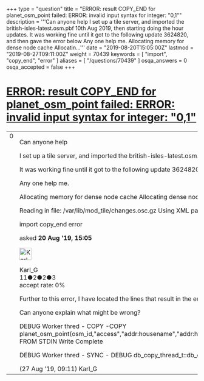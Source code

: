 +++
type = "question"
title = "ERROR: result COPY_END for planet_osm_point failed: ERROR:  invalid input syntax for integer: &quot;0,1&quot;"
description = '''Can anyone help I set up a tile server, and imported the british-isles-latest.osm.pbf 10th Aug 2019, then starting doing the hour updates. It was working fine until it got to the following update 3624820, and then gave the error below Any one help me. Allocating memory for dense node cache Allocatin...'''
date = "2019-08-20T15:05:00Z"
lastmod = "2019-08-27T09:11:00Z"
weight = 70439
keywords = [ "import", "copy_end", "error" ]
aliases = [ "/questions/70439" ]
osqa_answers = 0
osqa_accepted = false
+++

<div class="headNormal">

# [ERROR: result COPY_END for planet_osm_point failed: ERROR: invalid input syntax for integer: "0,1"](/questions/70439/error-result-copy_end-for-planet_osm_point-failed-error-invalid-input-syntax-for-integer-01)

</div>

<div id="main-body">

<div id="askform">

<table id="question-table" style="width:100%;">
<colgroup>
<col style="width: 50%" />
<col style="width: 50%" />
</colgroup>
<tbody>
<tr>
<td style="width: 30px; vertical-align: top"><div class="vote-buttons">
<span id="post-70439-upvote" class="ajax-command post-vote up" rel="nofollow" title="I like this post (click again to cancel)"> </span>
<div id="post-70439-score" class="post-score" title="current number of votes">
0
</div>
<span id="post-70439-downvote" class="ajax-command post-vote down" rel="nofollow" title="I dont like this post (click again to cancel)"> </span> <span id="favorite-mark" class="ajax-command favorite-mark" rel="nofollow" title="mark/unmark this question as favorite (click again to cancel)"> </span>
<div id="favorite-count" class="favorite-count">
&#10;</div>
</div></td>
<td><div id="item-right">
<div class="question-body">
<p>Can anyone help</p>
<p>I set up a tile server, and imported the british-isles-latest.osm.pbf 10th Aug 2019, then starting doing the hour updates.</p>
<p>It was working fine until it got to the following update 3624820, and then gave the error below</p>
<p>Any one help me.</p>
<p>Allocating memory for dense node cache Allocating dense node cache in one big chunk Allocating memory for sparse node cache Sharing dense sparse Node-cache: cache=800MB, maxblocks=12800*65536, allocation method=11 Mid: pgsql, cache=800 Using built-in tag processing pipeline Using projection SRS 3857 (Spherical Mercator) Setting up table: planet_osm_point Setting up table: planet_osm_line Setting up table: planet_osm_polygon Setting up table: planet_osm_roads</p>
<p>Reading in file: /var/lib/mod_tile/changes.osc.gz Using XML parser. Processing: Node(1k 0.7k/s) Way(2k 1.35k/s) Relation(10 10.00/s) parse time: 4s Node stats: total(1373), max(6705113729) in 2s Way stats: total(2701), max(713278169) in 2s Relation stats: total(139), max(9912327) in 0s <strong>DB writer thread failed due to ERROR: result COPY_END for planet_osm_point failed: ERROR: invalid input syntax for integer: "0,1" CONTEXT: COPY planet_osm_point, line 9, column layer: "0,1"</strong></p>
</div>
<div id="question-tags" class="tags-container tags">
<span class="post-tag tag-link-import" rel="tag" title="see questions tagged &#39;import&#39;">import</span> <span class="post-tag tag-link-copy_end" rel="tag" title="see questions tagged &#39;copy_end&#39;">copy_end</span> <span class="post-tag tag-link-error" rel="tag" title="see questions tagged &#39;error&#39;">error</span>
</div>
<div id="question-controls" class="post-controls">
&#10;</div>
<div class="post-update-info-container">
<div class="post-update-info post-update-info-user">
<p>asked <strong>20 Aug '19, 15:05</strong></p>
<img src="https://secure.gravatar.com/avatar/38e6d558e7e337c63ce2551c30287e3e?s=32&amp;d=identicon&amp;r=g" class="gravatar" width="32" height="32" alt="Karl_G&#39;s gravatar image" />
<p><span>Karl_G</span><br />
<span class="score" title="11 reputation points">11</span><span title="2 badges"><span class="badge1">●</span><span class="badgecount">2</span></span><span title="2 badges"><span class="silver">●</span><span class="badgecount">2</span></span><span title="3 badges"><span class="bronze">●</span><span class="badgecount">3</span></span><br />
<span class="accept_rate" title="Rate of the user&#39;s accepted answers">accept rate:</span> <span title="Karl_G has no accepted answers">0%</span></p>
</div>
</div>
<div id="comments-container-70439" class="comments-container">
<span id="70531"></span>
<div id="comment-70531" class="comment">
<div id="post-70531-score" class="comment-score">
&#10;</div>
<div class="comment-text">
<p>Further to this error, I have located the lines that result in the error.</p>
<p>Can anyone explain what might be wrong?</p>
<p>DEBUG Worker thred - COPY -COPY planet_osm_point(osm_id,"access","addr:housename","addr:housenumber","addr:interpolation","admin_level","aerialway","aeroway","amenity","area","barrier","bicycle","brand","bridge","boundary","building","capital","construction","covered","culvert","cutting","denomination","disused","ele","embankment","foot","generator:source","harbour","highway","historic","horse","intermittent","junction","landuse","layer","leisure","lock","man_made","military","motorcar","name","natural","office","oneway","operator","place","population","power","power_source","public_transport","railway","ref","religion","route","service","shop","sport","surface","toll","tourism","tower:type","tunnel","water","waterway","wetland","width","wood","z_order",way) FROM STDIN Write Complete</p>
<p>DEBUG Worker thred - SYNC - DEBUG db_copy_thread_t::db_copy_thread_t DB writer thread failed due to ERROR: result COPY_END for planet_osm_point failed: ERROR: invalid input syntax for integer: "0,1" CONTEXT: COPY planet_osm_point, line 9, column layer: "0,1"</p>
</div>
<div id="comment-70531-info" class="comment-info">
<span class="comment-age">(27 Aug '19, 09:11)</span> <span class="comment-user userinfo">Karl_G</span>
</div>
</div>
</div>
<div id="comment-tools-70439" class="comment-tools">
&#10;</div>
<div class="clear">
&#10;</div>
<div id="comment-70439-form-container" class="comment-form-container">
&#10;</div>
<div class="clear">
&#10;</div>
</div></td>
</tr>
</tbody>
</table>

</div>

</div>

